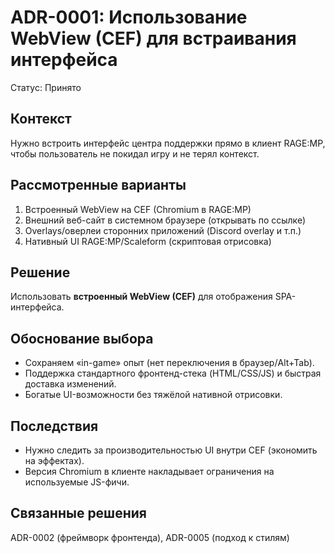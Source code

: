# ADR-0001: Использование WebView (CEF) для встраивания интерфейса
Статус: Принято

## Контекст
Нужно встроить интерфейс центра поддержки прямо в клиент RAGE:MP, чтобы пользователь не покидал игру и не терял контекст.

## Рассмотренные варианты
1) Встроенный WebView на CEF (Chromium в RAGE:MP)  
2) Внешний веб-сайт в системном браузере (открывать по ссылке)  
3) Overlays/оверлеи сторонних приложений (Discord overlay и т.п.)  
4) Нативный UI RAGE:MP/Scaleform (скриптовая отрисовка)

## Решение
Использовать **встроенный WebView (CEF)** для отображения SPA-интерфейса.

## Обоснование выбора
- Сохраняем «in-game» опыт (нет переключения в браузер/Alt+Tab).
- Поддержка стандартного фронтенд-стека (HTML/CSS/JS) и быстрая доставка изменений.
- Богатые UI-возможности без тяжёлой нативной отрисовки.

## Последствия
- Нужно следить за производительностью UI внутри CEF (экономить на эффектах).
- Версия Chromium в клиенте накладывает ограничения на используемые JS-фичи.

## Связанные решения
ADR-0002 (фреймворк фронтенда), ADR-0005 (подход к стилям)